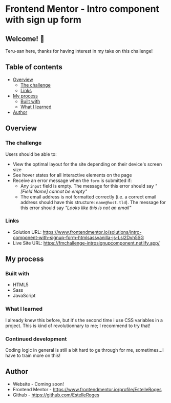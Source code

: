 # Frontend Mentor - Intro component with sign up form

## Welcome! 👋

Teru-san here, thanks for having interest in my take on this challenge!

## Table of contents

- [Overview](#overview)
  - [The challenge](#the-challenge)
  - [Links](#links)
- [My process](#my-process)
  - [Built with](#built-with)
  - [What I learned](#what-i-learned)
- [Author](#author)

## Overview

### The challenge

Users should be able to:

- View the optimal layout for the site depending on their device's screen size
- See hover states for all interactive elements on the page
- Receive an error message when the `form` is submitted if:
  - Any `input` field is empty. The message for this error should say *"[Field Name] cannot be empty"*
  - The email address is not formatted correctly (i.e. a correct email address should have this structure: `name@host.tld`). The message for this error should say *"Looks like this is not an email"*

### Links

- Solution URL: https://www.frontendmentor.io/solutions/intro-component-with-signup-form-htmlsassvanilla-js-Lsl2Dvh5SG
- Live Site URL: https://fmchallenge-introsignupcomponent.netlify.app/

## My process

### Built with

- HTML5
- Sass
- JavaScript

### What I learned

I already knew this before, but it's the second time i use CSS variables in a project. This is kind of revolutionnary to me; I recommend to try that! 

### Continued development

Coding logic in general is still a bit hard to ge through for me, sometimes...I have to train more on this!

## Author

- Website - Coming soon!
- Frontend Mentor - https://www.frontendmentor.io/profile/EstelleRoges
- Github - https://github.com/EstelleRoges
